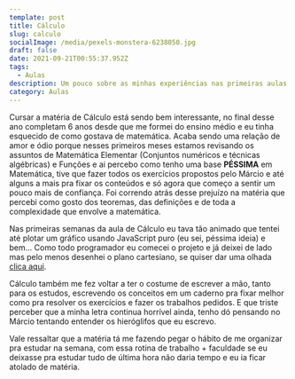 ```yaml
---
template: post
title: Cálculo
slug: calculo
socialImage: /media/pexels-monstera-6238050.jpg
draft: false
date: 2021-09-21T00:55:37.952Z
tags:
  - Aulas
description: Um pouco sobre as minhas experiências nas primeiras aulas de Cálculo.
category: Aulas
---
```


Cursar a matéria de Cálculo está sendo bem interessante, no final desse ano completam 6 anos desde que me formei do ensino médio e eu tinha esquecido de como gostava de matemática. Acaba sendo uma relação de amor e ódio porque nesses primeiros meses estamos revisando os assuntos de Matemática Elementar (Conjuntos numéricos e técnicas algébricas) e Funções e ai percebo como tenho uma base **PÉSSIMA** em Matemática, tive que fazer todos os exercícios propostos pelo Márcio e até alguns a mais pra fixar os conteúdos e só agora que começo a sentir um pouco mais de confiança. Foi correndo atrás desse prejuízo na matéria que percebi como gosto dos teoremas, das definições e de toda a complexidade que envolve a matemática.

Nas primeiras semanas da aula de Cálculo eu tava tão animado que tentei até plotar um gráfico usando JavaScript puro (eu sei, péssima ideia) e bem... Como todo programador eu comecei o projeto e já deixei de lado mas pelo menos desenhei o plano cartesiano, se quiser dar uma olhada [](https://codesandbox.io/s/-v2n21)[clica aqui](https://codesandbox.io/s/-v2n21).

Cálculo também me fez voltar a ter o costume de escrever a mão, tanto para os estudos, escrevendo os conceitos em um caderno pra fixar melhor como pra resolver os exercícios e fazer os trabalhos pedidos. E que triste perceber que a minha letra continua horrível ainda, tenho dó pensando no Márcio tentando entender os hieróglifos que eu escrevo.

Vale ressaltar que a matéria tá me fazendo pegar o hábito de me organizar pra estudar na semana, com essa rotina de trabalho + faculdade se eu deixasse pra estudar tudo de última hora não daria tempo e eu ia ficar atolado de matéria.
